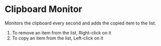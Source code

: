 # Clipboard Monitor

Monitors the clipboard every second and adds the copied item to the list.
1. To remove an item from the list, Right-click on it
2. To copy an item from the list, Left-click on it
